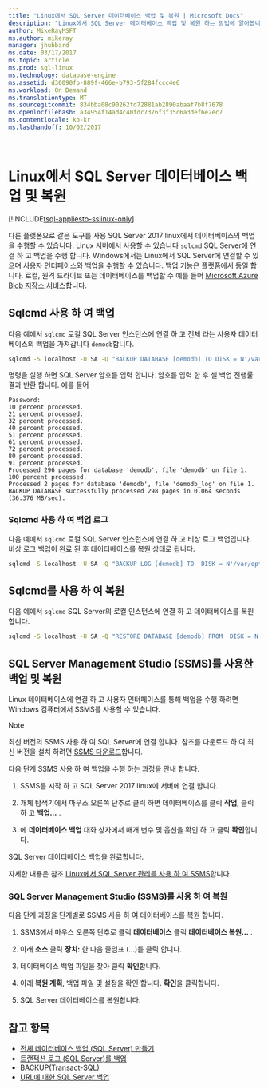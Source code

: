 ```yaml
---
title: "Linux에서 SQL Server 데이터베이스 백업 및 복원 | Microsoft Docs"
description: "Linux에서 SQL Server 데이터베이스 백업 및 복원 하는 방법에 알아봅니다."
author: MikeRayMSFT
ms.author: mikeray
manager: jhubbard
ms.date: 03/17/2017
ms.topic: article
ms.prod: sql-linux
ms.technology: database-engine
ms.assetid: d30090fb-889f-466e-b793-5f284fccc4e6
ms.workload: On Demand
ms.translationtype: MT
ms.sourcegitcommit: 834bba08c90262fd72881ab2890abaaf7b8f7678
ms.openlocfilehash: a34954f14ad4c40fdc7376f3f35c6a3def6e2ec7
ms.contentlocale: ko-kr
ms.lasthandoff: 10/02/2017

---
```

# <a name="backup-and-restore-sql-server-databases-on-linux"></a>Linux에서 SQL Server 데이터베이스 백업 및 복원

[!INCLUDE[tsql-appliesto-sslinux-only](../includes/tsql-appliesto-sslinux-only.md)]

다른 플랫폼으로 같은 도구를 사용 SQL Server 2017 linux에서 데이터베이스의 백업을 수행할 수 있습니다. Linux 서버에서 사용할 수 있습니다 `sqlcmd` SQL Server에 연결 하 고 백업을 수행 합니다. Windows에서는 Linux에서 SQL Server에 연결할 수 있으며 사용자 인터페이스와 백업을 수행할 수 있습니다. 백업 기능은 플랫폼에서 동일 합니다. 로컬, 원격 드라이브 또는 데이터베이스를 백업할 수 예를 들어 [Microsoft Azure Blob 저장소 서비스](http://msdn.microsoft.com/library/dn435916.aspx)합니다. 

## <a name="backup-with-sqlcmd"></a>Sqlcmd 사용 하 여 백업

다음 예에서 `sqlcmd` 로컬 SQL Server 인스턴스에 연결 하 고 전체 라는 사용자 데이터베이스의 백업을 가져갑니다 `demodb`합니다.

```bash
sqlcmd -S localhost -U SA -Q "BACKUP DATABASE [demodb] TO DISK = N'/var/opt/mssql/data/demodb.bak' WITH NOFORMAT, NOINIT, NAME = 'demodb-full', SKIP, NOREWIND, NOUNLOAD, STATS = 10"
```

명령을 실행 하면 SQL Server 암호를 입력 합니다. 암호를 입력 한 후 셸 백업 진행률 결과 반환 합니다. 예를 들어

```
Password:
10 percent processed.
21 percent processed.
32 percent processed.
40 percent processed.
51 percent processed.
61 percent processed.
72 percent processed.
80 percent processed.
91 percent processed.
Processed 296 pages for database 'demodb', file 'demodb' on file 1.
100 percent processed.
Processed 2 pages for database 'demodb', file 'demodb_log' on file 1.
BACKUP DATABASE successfully processed 298 pages in 0.064 seconds (36.376 MB/sec).
```

### <a name="backup-log-with-sqlcmd"></a>Sqlcmd 사용 하 여 백업 로그

다음 예에서 `sqlcmd` 로컬 SQL Server 인스턴스에 연결 하 고 비상 로그 백업입니다. 비상 로그 백업이 완료 된 후 데이터베이스를 복원 상태로 됩니다. 

```bash
sqlcmd -S localhost -U SA -Q "BACKUP LOG [demodb] TO  DISK = N'/var/opt/mssql/data/demodb_LogBackup_2016-11-14_18-09-53.bak' WITH NOFORMAT, NOINIT,  NAME = N'demodb_LogBackup_2016-11-14_18-09-53', NOSKIP, NOREWIND, NOUNLOAD,  NORECOVERY ,  STATS = 5"
```

## <a name="restore-with-sqlcmd"></a>Sqlcmd를 사용 하 여 복원

다음 예에서 `sqlcmd` SQL Server의 로컬 인스턴스에 연결 하 고 데이터베이스를 복원 합니다.

```bash
sqlcmd -S localhost -U SA -Q "RESTORE DATABASE [demodb] FROM  DISK = N'/var/opt/mssql/data/demodb.bak' WITH  FILE = 1,  NOUNLOAD,  REPLACE,  STATS = 5"
```

## <a name="backup-and-restore-with-sql-server-management-studio-ssms"></a>SQL Server Management Studio (SSMS)를 사용한 백업 및 복원

Linux 데이터베이스에 연결 하 고 사용자 인터페이스를 통해 백업을 수행 하려면 Windows 컴퓨터에서 SSMS를 사용할 수 있습니다. 

>[!NOTE] 
> 최신 버전의 SSMS 사용 하 여 SQL Server에 연결 합니다. 참조를 다운로드 하 여 최신 버전을 설치 하려면 [SSMS 다운로드](http://msdn.microsoft.com/library/mt238290.aspx)합니다. 

다음 단계 SSMS 사용 하 여 백업을 수행 하는 과정을 안내 합니다. 

1. SSMS를 시작 하 고 SQL Server 2017 linux에 서버에 연결 합니다.

1. 개체 탐색기에서 마우스 오른쪽 단추로 클릭 하면 데이터베이스를 클릭 **작업**, 클릭 하 고 **백업...** .

1. 에 **데이터베이스 백업** 대화 상자에서 매개 변수 및 옵션을 확인 하 고 클릭 **확인**합니다.
 
SQL Server 데이터베이스 백업을 완료합니다.

자세한 내용은 참조 [Linux에서 SQL Server 관리를 사용 하 여 SSMS](sql-server-linux-manage-ssms.md)합니다.

### <a name="restore-with-sql-server-management-studio-ssms"></a>SQL Server Management Studio (SSMS)를 사용 하 여 복원 

다음 단계 과정을 단계별로 SSMS 사용 하 여 데이터베이스를 복원 합니다.

1. SSMS에서 마우스 오른쪽 단추로 클릭 **데이터베이스** 클릭 **데이터베이스 복원...** . 

1. 아래 **소스** 클릭 **장치:** 한 다음 줄임표 (...)를 클릭 합니다.

1. 데이터베이스 백업 파일을 찾아 클릭 **확인**합니다. 

1. 아래 **복원 계획**, 백업 파일 및 설정을 확인 합니다. **확인**을 클릭합니다. 

1. SQL Server 데이터베이스를 복원합니다. 

## <a name="see-also"></a>참고 항목

* [전체 데이터베이스 백업 (SQL Server) 만들기](http://msdn.microsoft.com/library/ms187510.aspx)
* [트랜잭션 로그 (SQL Server)를 백업](http://msdn.microsoft.com/library/ms179478.aspx)
* [BACKUP(Transact-SQL)](http://msdn.microsoft.com/library/ms186865.aspx)
* [URL에 대한 SQL Server 백업](http://msdn.microsoft.com/library/dn435916.aspx)

